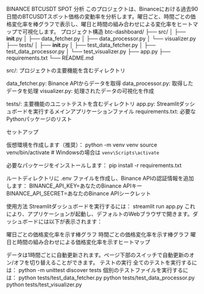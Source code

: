 BINANCE BTCUSDT SPOT 分析
このプロジェクトは、Binanceにおける過去90日間のBTCUSDTスポット価格の変動率を分析します。曜日ごと、時間ごとの価格変化率を棒グラフで表示し、曜日と時間の組み合わせによる変化率をヒートマップで可視化します。
プロジェクト構造
btc-dashboard/
├── src/
│   ├── __init__.py
│   ├── data_fetcher.py
│   ├── data_processor.py
│   └── visualizer.py
├── tests/
│   ├── __init__.py
│   ├── test_data_fetcher.py
│   ├── test_data_processor.py
│   └── test_visualizer.py
├── app.py
├── requirements.txt
└── README.md

src/: プロジェクトの主要機能を含むディレクトリ

data_fetcher.py: Binance APIからデータを取得
data_processor.py: 取得したデータを処理
visualizer.py: 処理されたデータの可視化を作成


tests/: 主要機能のユニットテストを含むディレクトリ
app.py: Streamlitダッシュボードを実行するメインアプリケーションファイル
requirements.txt: 必要なPythonパッケージのリスト

セットアップ

仮想環境を作成します（推奨）：
python -m venv venv
source venv/bin/activate  # Windowsの場合は `venv\Scripts\activate`

必要なパッケージをインストールします：
pip install -r requirements.txt

ルートディレクトリに .env ファイルを作成し、Binance APIの認証情報を追加します：
BINANCE_API_KEY=あなたのBinance APIキー
BINANCE_API_SECRET=あなたのBinance APIシークレット


使用方法
Streamlitダッシュボードを実行するには：
streamlit run app.py
これにより、アプリケーションが起動し、デフォルトのWebブラウザで開きます。ダッシュボードには以下が表示されます：

曜日ごとの価格変化率を示す棒グラフ
時間ごとの価格変化率を示す棒グラフ
曜日と時間の組み合わせによる価格変化率を示すヒートマップ

データは1時間ごとに自動更新されます。ページ下部のスイッチで自動更新のオン/オフを切り替えることができます。
テストの実行
全てのテストを実行するには：
python -m unittest discover tests
個別のテストファイルを実行するには：
python tests/test_data_fetcher.py
python tests/test_data_processor.py
python tests/test_visualizer.py